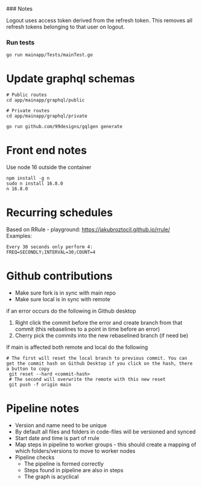 ### Notes

Logout uses access token derived from the refresh token. This removes all refresh tokens belonging to that user on logout.

### Run tests
```
go run mainapp/Tests/mainTest.go
```

# Update graphql schemas

```
# Public routes
cd app/mainapp/graphql/public

# Private routes
cd app/mainapp/graphql/private

go run github.com/99designs/gqlgen generate
```

# Front end notes
Use node 16 outside the container
```
npm install -g n
sudo n install 16.8.0
n 16.8.0
```

# Recurring schedules
Based on RRule - playground: https://jakubroztocil.github.io/rrule/
Examples: 
```
Every 30 seconds only perform 4:
FREQ=SECONDLY;INTERVAL=30;COUNT=4
```

# Github contributions

- Make sure fork is in sync with main repo
- Make sure local is in sync with remote

if an error occurs do the following in Github desktop
1. Right click the commit before the error and create branch from that commit (this rebaselines to a point in time before an error)
2.  Cherry pick the commits into the new rebaselined branch (if need be)

If main is affected both remote and local do the following
```shell
# The first will reset the local branch to previous commit. You can get the commit hash on Github Desktop if you click on the hash, there a button to copy
 git reset --hard <commit-hash>
 # The second will overwrite the remote with this new reset
 git push -f origin main
```

# Pipeline notes
- Version and name need to be unique
- By default all files and folders in code-files will be versioned and synced
- Start date and time is part of rrule
- Map steps in pipeline to worker groups - this should create a mapping of which folders/versions to move to worker nodes
- Pipeline checks
    - The pipeline is formed correctly
    - Steps found in pipeline are also in steps
    - The graph is acyclical